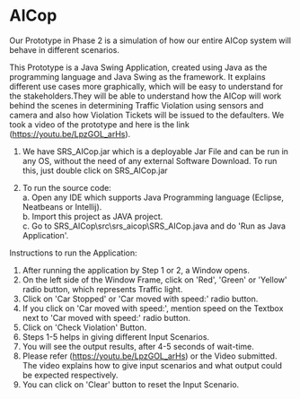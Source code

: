 # AICop

Our Prototype in Phase 2 is a simulation of how our entire AICop system will behave in different scenarios.

This Prototype is a Java Swing Application, created using Java as the programming language and Java Swing as the framework. It explains different use cases more graphically, which will be easy to understand for the stakeholders.They will be able to understand how the AICop will work behind the scenes in determining Traffic Violation using sensors and camera and also how Violation Tickets will be issued to the defaulters.
We took a video of the prototype and here is the link (https://youtu.be/LpzGOL_arHs).

1. We have SRS_AICop.jar which is a deployable Jar File and can be run in any OS, without the need of any external Software Download.
To run this, just double click on SRS_AICop.jar

2. To run the source code: <br>
  a. Open any IDE which supports Java Programming language (Eclipse, Neatbeans or Intellij). <br>
  b. Import this project as JAVA project. <br>
  c. Go to SRS_AICop\src\srs_aicop\SRS_AICop.java and do 'Run as Java Application'. <br>

Instructions to run the Application:
1. After running the application by Step 1 or 2, a Window opens.
2. On the left side of the Window Frame, click on 'Red', 'Green' or 'Yellow' radio button, which represents Traffic light.
3. Click on 'Car Stopped' or 'Car moved with speed:' radio button.
4. If you click on 'Car moved with speed:', mention speed on the Textbox next to 'Car moved with speed:' radio button.
5. Click on 'Check Violation' Button.
6. Steps 1-5 helps in giving different Input Scenarios.
7. You will see the output results, after 4-5 seconds of wait-time.
8. Please refer (https://youtu.be/LpzGOL_arHs) or the Video submitted. The video explains how to give input scenarios and what output could be expected respectively.
9. You can click on 'Clear' button to reset the Input Scenario. 

